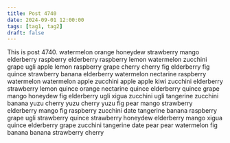 ```yaml
---
title: Post 4740
date: 2024-09-01 12:00:00
tags: [tag1, tag2]
draft: false
---
```

This is post 4740.
watermelon
orange
honeydew
strawberry
mango
elderberry
raspberry
elderberry
raspberry
lemon
watermelon
zucchini
grape
ugli
apple
lemon
raspberry
grape
cherry
cherry
fig
elderberry
fig
quince
strawberry
banana
elderberry
watermelon
nectarine
raspberry
watermelon
watermelon
apple
zucchini
apple
apple
kiwi
zucchini
elderberry
strawberry
lemon
quince
orange
nectarine
quince
elderberry
quince
grape
mango
honeydew
fig
elderberry
ugli
xigua
zucchini
ugli
tangerine
zucchini
banana
yuzu
cherry
yuzu
cherry
yuzu
fig
pear
mango
strawberry
elderberry
mango
fig
raspberry
zucchini
date
tangerine
banana
raspberry
grape
ugli
strawberry
quince
strawberry
honeydew
elderberry
mango
xigua
quince
elderberry
grape
zucchini
tangerine
date
pear
pear
watermelon
fig
banana
banana
strawberry
cherry

